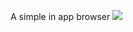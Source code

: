 
A simple in app browser
<a href="http://www.dazzlejunction.com/generators/image-generator.php" title="html image code" target="_blank"><img src="https://media.giphy.com/media/BCwLEctAWhmAo/giphy.gif" border="0"></a>
